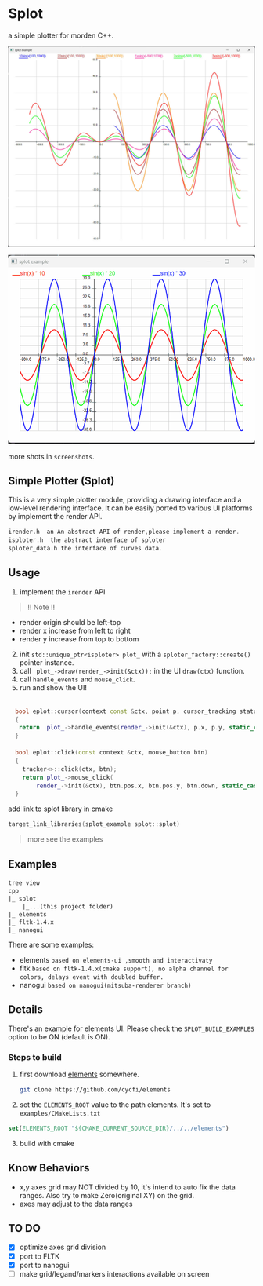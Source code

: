 # Splot

a simple plotter for morden C++. 

![multi_ranges.jpg](screenshots/multi_ranges.jpg)

![demo.gif](screenshots/splot_demo.gif)

more shots in `screenshots`.

Simple Plotter (Splot)
--------
This is a very simple plotter module, providing a drawing interface and a low-level rendering interface.
It can be easily ported to various UI platforms by implement the render API.

```asm
irender.h  an An abstract API of render,please implement a render.
isploter.h  the abstract interface of sploter
sploter_data.h the interface of curves data.
```


## Usage

1. implement the `irender` API
  > !! Note !!
  - render origin should be left-top
  - render x increase from left to right
  - render y increase from top to bottom
2. init `std::unique_ptr<isploter> plot_` with a `sploter_factory::create()` pointer instance.
2. call ` plot_->draw(render_->init(&ctx));` in the UI `draw(ctx)` function.
3. call `handle_events` and `mouse_click`.
4. run and show the UI!
```c++

  bool eplot::cursor(context const &ctx, point p, cursor_tracking status)
  {
   return  plot_->handle_events(render_->init(&ctx), p.x, p.y, static_cast<isploter::cursor_tracking>(status));
  }

  bool eplot::click(const context &ctx, mouse_button btn)
  {
    tracker<>::click(ctx, btn);
    return plot_->mouse_click(
        render_->init(&ctx), btn.pos.x, btn.pos.y, btn.down, static_cast<isploter::mouse_key>(btn.state));
  }
```

add link to splot library in cmake
```asm
target_link_libraries(splot_example splot::splot)
```

> more see the examples


## Examples

```
tree view
cpp
|_ splot 
    |_...(this project folder)
|_ elements
|_ fltk-1.4.x
|_ nanogui 
```

There are some examples:
- elements `based on elements-ui ,smooth and interactivaty`
- fltk `based on fltk-1.4.x(cmake support), no alpha channel for colors, delays event with doubled buffer.`
- nanogui `based on nanogui(mitsuba-renderer branch)`

## Details

There's an example for elements UI. 
Please check the `SPLOT_BUILD_EXAMPLES` option to be ON (default is ON).

### Steps to build


1. first download [elements](https://github.com/cycfi/elements) somewhere.
   ```bash
   git clone https://github.com/cycfi/elements 
    ```
2. set the `ELEMENTS_ROOT` value to the path elements. It's set to `examples/CMakeLists.txt`

```cmake
set(ELEMENTS_ROOT "${CMAKE_CURRENT_SOURCE_DIR}/../../elements")
```
3. build with cmake

## Know Behaviors 

- x,y axes grid may NOT divided by 10, it's intend to auto fix the data ranges. 
Also try to make Zero(original XY) on the grid.
- axes may adjust to the data ranges


## TO DO 

* [x] optimize axes grid division
* [x] port to FLTK 
* [x] port to nanogui 
* [ ] make grid/legand/markers interactions available on screen